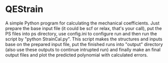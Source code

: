 # QEStrain
A simple Python program for calculating the mechanical coefficients. 
Just prepare the base input file (it could be scf or relax, that's your call), put the PS files into ps directory, use config.ini to configure run and then run the script by "python StrainCal.py". 
This script makes the structures and inputs base on the prepared input file, put the finished runs into "output" directory (also use these outputs to continue intrupted run) and finally make an final output files and plot the predicted polynomial with calculated errors. 
